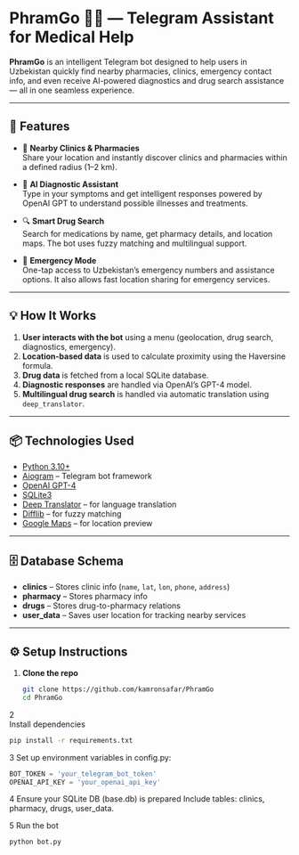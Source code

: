 # PhramGo 🏥💊 — Telegram Assistant for Medical Help

**PhramGo** is an intelligent Telegram bot designed to help users in Uzbekistan quickly find nearby pharmacies, clinics, emergency contact info, and even receive AI-powered diagnostics and drug search assistance — all in one seamless experience.

---

## 🔧 Features

- 📍 **Nearby Clinics & Pharmacies**  
  Share your location and instantly discover clinics and pharmacies within a defined radius (1–2 km).

- 🤖 **AI Diagnostic Assistant**  
  Type in your symptoms and get intelligent responses powered by OpenAI GPT to understand possible illnesses and treatments.

- 🔍 **Smart Drug Search**  
  Search for medications by name, get pharmacy details, and location maps. The bot uses fuzzy matching and multilingual support.

- 🚨 **Emergency Mode**  
  One-tap access to Uzbekistan’s emergency numbers and assistance options. It also allows fast location sharing for emergency services.

---

## 💡 How It Works

1. **User interacts with the bot** using a menu (geolocation, drug search, diagnostics, emergency).
2. **Location-based data** is used to calculate proximity using the Haversine formula.
3. **Drug data** is fetched from a local SQLite database.
4. **Diagnostic responses** are handled via OpenAI’s GPT-4 model.
5. **Multilingual drug search** is handled via automatic translation using `deep_translator`.

---

## 📦 Technologies Used

- [Python 3.10+](https://www.python.org/)
- [Aiogram](https://docs.aiogram.dev/) – Telegram bot framework
- [OpenAI GPT-4](https://openai.com/)
- [SQLite3](https://www.sqlite.org/)
- [Deep Translator](https://pypi.org/project/deep-translator/) – for language translation
- [Difflib](https://docs.python.org/3/library/difflib.html) – for fuzzy matching
- [Google Maps](https://www.google.com/maps) – for location preview

---

## 🗄️ Database Schema

- **clinics** – Stores clinic info (`name`, `lat`, `lon`, `phone`, `address`)
- **pharmacy** – Stores pharmacy info
- **drugs** – Stores drug-to-pharmacy relations
- **user_data** – Saves user location for tracking nearby services

---

## ⚙️ Setup Instructions

1. **Clone the repo**
   ```bash
   git clone https://github.com/kamronsafar/PhramGo
   cd PhramGo
   ```
2   
Install dependencies
  ```bash
  pip install -r requirements.txt
  ```

3
Set up environment variables in config.py:
```python
BOT_TOKEN = 'your_telegram_bot_token'
OPENAI_API_KEY = 'your_openai_api_key'
```

4
Ensure your SQLite DB (base.db) is prepared
Include tables: clinics, pharmacy, drugs, user_data.

5
Run the bot
```bash
python bot.py
```
